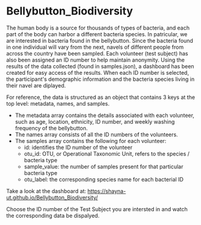 # Bellybutton_Biodiversity

The human body is a source for thousands of types of bacteria, and each part of the body can harbor a different bacteria species. In patricular, we are interested in bacteria found in the bellybutton. Since the bacteria found in one individual will vary from the next, navels of different people from across the country have been sampled. Each volunteer (test subject) has also been assigned an ID number to help maintain anonymity. Using the results of the data collected (found in samples.json), a dashboard has been created for easy access of the results. When each ID number is selected, the participant's demographic information and the bacteria species living in their navel are diplayed. 

For reference, the data is structured as an object that contains 3 keys at the top level: metadata, names, and samples. 
- The metadata array contains the details associated with each volunteer, such as age, location, ethnicity, ID number, and weekly washing frequency of the bellybutton.
- The names array consists of all the ID numbers of the volunteers. 
- The samples array contains the following for each volunteer:
  - id: identifies the ID number of the volunteer
  - otu_id: OTU, or Operational Taxonomic Unit, refers to the species / bacteria type
  - sample_value: the number of samples present for that particular bacteria type 
  - otu_label: the corresponding species name for each bacterial ID

Take a look at the dashboard at: https://shayna-ut.github.io/Bellybutton_Biodiversity/

Choose the ID number of the Test Subject you are intersted in and watch the corresponding data be dispalyed.  
